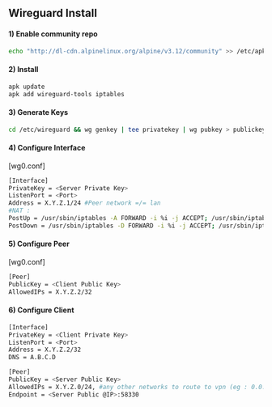 
## Wireguard Install

#### 1) Enable community repo
```bash 
echo "http://dl-cdn.alpinelinux.org/alpine/v3.12/community" >> /etc/apk/repositories
```
#### 2) Install
```bash
apk update
apk add wireguard-tools iptables
```
#### 3) Generate Keys
```bash
cd /etc/wireguard && wg genkey | tee privatekey | wg pubkey > publickey
```
#### 4) Configure Interface
[wg0.conf]
```bash
[Interface]
PrivateKey = <Server Private Key>
ListenPort = <Port>
Address = X.Y.Z.1/24 #Peer network =/= lan
#NAT :
PostUp = /usr/sbin/iptables -A FORWARD -i %i -j ACCEPT; /usr/sbin/iptables -A FORWARD -o %i -j ACCEPT; /usr/sbin/iptables -t nat -A POSTROUTING -o <iface> -j MASQUERADE
PostDown = /usr/sbin/iptables -D FORWARD -i %i -j ACCEPT; /usr/sbin/iptables -D FORWARD -o %i -j ACCEPT; /usr/sbin/iptables -t nat -D POSTROUTING -o <iface> -j MASQUERADE
```
#### 5) Configure Peer
[wg0.conf]
```bash
[Peer]
PublicKey = <Client Public Key>
AllowedIPs = X.Y.Z.2/32
```
#### 6) Configure Client
```bash
[Interface]
PrivateKey = <Client Private Key>
ListenPort = <Port>
Address = X.Y.Z.2/32
DNS = A.B.C.D

[Peer]
PublicKey = <Server Public Key>
AllowedIPs = X.Y.Z.0/24, #any other networks to route to vpn (eg : 0.0.0.0/0 or lan 192.168.0.0/16)
Endpoint = <Server Public @IP>:58330
```
